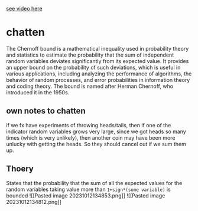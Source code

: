 [see video here](https://sdu.itslearning.com/ContentArea/ContentArea.aspx?LocationID=29138&LocationType=1#)
# chatten
  
The Chernoff bound is a mathematical inequality used in probability theory and statistics to estimate the probability that the sum of independent random variables deviates significantly from its expected value. It provides an upper bound on the probability of such deviations, which is useful in various applications, including analyzing the performance of algorithms, the behavior of random processes, and error probabilities in information theory and coding theory. The bound is named after Herman Chernoff, who introduced it in the 1950s.

## own notes to chatten
if we fx have experiments of throwing heads/tails, then if one of the indicator random variables grows very large, since we got heads so many times (which is very unlikely), then another coin may have been more unlucky with getting the heads. So they should cancel out if we sum them up.
## Thoery
States that the probability that the sum of all the expected values for the random variables taking value more than `1+sign*(some variable)` is bounded
![[Pasted image 20231012134853.png]]
![[Pasted image 20231012134812.png]]
